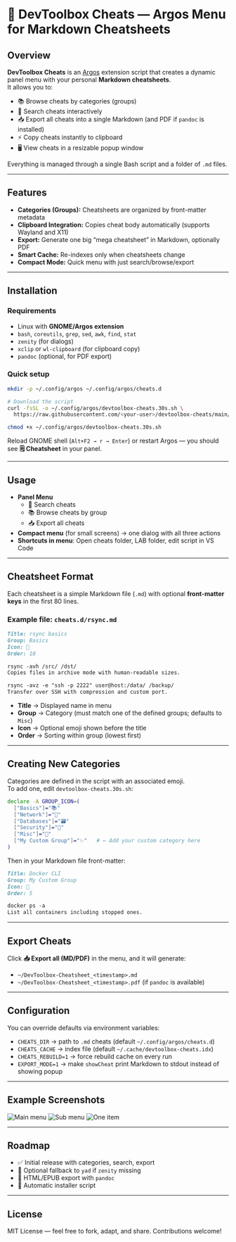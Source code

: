 # 📒 DevToolbox Cheats — Argos Menu for Markdown Cheatsheets

## Overview
**DevToolbox Cheats** is an [Argos](https://github.com/p-e-w/argos) extension script that creates a dynamic panel menu with your personal **Markdown cheatsheets**.  
It allows you to:

- 📚 Browse cheats by categories (groups)  
- 🔎 Search cheats interactively  
- 📥 Export all cheats into a single Markdown (and PDF if `pandoc` is installed)  
- ⚡ Copy cheats instantly to clipboard  
- 🖥️ View cheats in a resizable popup window  

Everything is managed through a single Bash script and a folder of `.md` files.

---

## Features
- **Categories (Groups):** Cheatsheets are organized by front-matter metadata  
- **Clipboard Integration:** Copies cheat body automatically (supports Wayland and X11)  
- **Export:** Generate one big “mega cheatsheet” in Markdown, optionally PDF  
- **Smart Cache:** Re-indexes only when cheatsheets change  
- **Compact Mode:** Quick menu with just search/browse/export  

---

## Installation
### Requirements
- Linux with **GNOME/Argos extension**  
- `bash`, `coreutils`, `grep`, `sed`, `awk`, `find`, `stat`  
- `zenity` (for dialogs)  
- `xclip` or `wl-clipboard` (for clipboard copy)  
- `pandoc` (optional, for PDF export)

### Quick setup
```bash
mkdir -p ~/.config/argos ~/.config/argos/cheats.d

# Download the script
curl -fsSL -o ~/.config/argos/devtoolbox-cheats.30s.sh \
  https://raw.githubusercontent.com/<your-user>/devtoolbox-cheats/main/devtoolbox-cheats.30s.sh

chmod +x ~/.config/argos/devtoolbox-cheats.30s.sh
```

Reload GNOME shell (`Alt+F2 → r → Enter`) or restart Argos — you should see **🗒️ Cheatsheet** in your panel.

---

## Usage
- **Panel Menu**
  - 🔎 Search cheats
  - 📚 Browse cheats by group
  - 📥 Export all cheats
- **Compact menu** (for small screens) → one dialog with all three actions  
- **Shortcuts in menu**: Open cheats folder, LAB folder, edit script in VS Code

---

## Cheatsheet Format
Each cheatsheet is a simple Markdown file (`.md`) with optional **front-matter keys** in the first 80 lines.

### Example file: `cheats.d/rsync.md`
```markdown
Title: rsync basics
Group: Basics
Icon: 🔄
Order: 10

rsync -avh /src/ /dst/  
Copies files in archive mode with human-readable sizes.

rsync -avz -e "ssh -p 2222" user@host:/data/ /backup/  
Transfer over SSH with compression and custom port.
```

- **Title** → Displayed name in menu  
- **Group** → Category (must match one of the defined groups; defaults to `Misc`)  
- **Icon** → Optional emoji shown before the title  
- **Order** → Sorting within group (lowest first)

---

## Creating New Categories
Categories are defined in the script with an associated emoji.  
To add one, edit `devtoolbox-cheats.30s.sh`:

```bash
declare -A GROUP_ICON=(
  ["Basics"]="📚"
  ["Network"]="📡"
  ["Databases"]="🗃️"
  ["Security"]="🔐"
  ["Misc"]="🧩"
  ["My Custom Group"]="✨"   # ← Add your custom category here
)
```

Then in your Markdown file front-matter:
```markdown
Title: Docker CLI
Group: My Custom Group
Icon: 🐳
Order: 5

docker ps -a  
List all containers including stopped ones.
```

---

## Export Cheats
Click **📥 Export all (MD/PDF)** in the menu, and it will generate:
- `~/DevToolbox-Cheatsheet_<timestamp>.md`  
- `~/DevToolbox-Cheatsheet_<timestamp>.pdf` (if `pandoc` is available)

---

## Configuration
You can override defaults via environment variables:
- `CHEATS_DIR` → path to `.md` cheats (default `~/.config/argos/cheats.d`)  
- `CHEATS_CACHE` → index file (default `~/.cache/devtoolbox-cheats.idx`)  
- `CHEATS_REBUILD=1` → force rebuild cache on every run  
- `EXPORT_MODE=1` → make `showCheat` print Markdown to stdout instead of showing popup  

---

## Example Screenshots

![Main menu](docs/img/menu.png)
![Sub menu](docs/img/cat.png)
![One item](docs/img/item.png)

---

## Roadmap
- ✅ Initial release with categories, search, export  
- 🔄 Optional fallback to `yad` if `zenity` missing  
- 🔄 HTML/EPUB export with `pandoc`  
- 🔄 Automatic installer script  

---

## License
MIT License — feel free to fork, adapt, and share. Contributions welcome!
